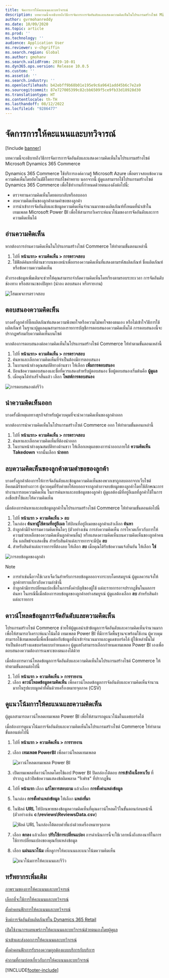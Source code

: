 ```yaml
---
title: จัดการการให้คะแนนและบทวิจารณ์
description: บทความนี้จะอธิบายถึงวิธีการจัดการการจัดอันดับและแสดงความคิดเห็นในโปรแกรมสร้างไซต์ Microsoft Dynamics 365 Commerce
author: gvrmohanreddy
ms.date: 10/09/2020
ms.topic: article
ms.prod: ''
ms.technology: ''
audience: Application User
ms.reviewer: v-chgriffin
ms.search.region: Global
ms.author: gmohanv
ms.search.validFrom: 2019-10-01
ms.dyn365.ops.version: Release 10.0.5
ms.custom: ''
ms.assetid: ''
ms.search.industry: ''
ms.openlocfilehash: b42ebff9b68b01e195e9c6a9641add45b6c7e2a9
ms.sourcegitcommit: 87e727005399c82cbb6509f5ce9fb33d18928d30
ms.translationtype: HT
ms.contentlocale: th-TH
ms.lasthandoff: 08/12/2022
ms.locfileid: "9286477"
---
```

# <a name="manage-ratings-and-reviews"></a>จัดการการให้คะแนนและบทวิจารณ์

[!include [banner](includes/banner.md)]

บทความนี้จะอธิบายถึงวิธีการจัดการการจัดอันดับและแสดงความคิดเห็นในโปรแกรมสร้างไซต์ Microsoft Dynamics 365 Commerce

Dynamics 365 Commerce ใช้บริการองค์ความรู้ Microsoft Azure เพื่อตรวจสอบข้อความความคิดเห็นโดยอัตโนมัติโดยการแก้ไขคำหยาบ นอกจากนี้ ผู้ดูแลสามารถใช้โปรแกรมสร้างไซต์ Dynamics 365 Commerce เพื่อใช้ทำงานที่กำหนดด้วยตนเองดังต่อไปนี้:

- ตรวจทานความคิดเห็นโดยตอบกลับหรือลบออก
- ลบความคิดเห็นของลูกค้าตามคำขอของลูกค้า
- การนำเข้าการจัดอันดับและข้อมูลความคิดเห็นจำนวนมากของผลิตภัณฑ์ทั้งหมดที่นำเข้าในเทมเพลต Microsoft Power BI เพื่อให้สามารถวิเคราะห์แนวโน้มของการจัดอันดับและการความคิดเห็นได้

## <a name="read-a-review"></a>อ่านความคิดเห็น 

หากต้องการอ่านความคิดเห็นในโปรแกรมสร้างไซต์ Commerce ให้ทำตามขั้นตอนเหล่านี้

1. ไปที่ **หน้าแรก\> ความคิดเห็น \> การตรวจสอบ**
1. ใช้ฟิลด์ค้นหาที่ด้านขวาบนของหน้าเพื่อกรองความคิดเห็นที่แสดงตามรหัสผลิตภัณฑ์ ชื่อผลิตภัณฑ์ หรือข้อความความคิดเห็น

ตัวกรองข้อมูลเพิ่มเติมจะช่วยให้คุณสามารถจำกัดความคิดเห็นโดยเรียงตามรอบระยะเวลา การจัดอันดับ ช่องทาง หรือสถานะของปัญหา (นำลง ตอบสนอง หรือรายงาน)

![โฮมเพจการตรวจสอบ](media/rnr-moderation-home.png) 

## <a name="respond-to-a-review"></a>ตอบสนองความคิดเห็น 

บางครั้งลูกค้าที่ซื้อผลิตภัณฑ์แสดงความพึงพอใจหรือความไม่พอใจของตนเอง หรือไม่เข้าใจวิธีการใช้ผลิตภัณฑ์ ในฐานะผู้ดูแลคุณสามารถลงรายการบัญชีการตอบสนองความคิดเห็นได้ การตอบสนองนี้จะปรากฏพร้อมกับความคิดเห็นบนไซต์ 

หากต้องการตอบสนองต่อความคิดเห็นในโปรแกรมสร้างไซต์ Commerce ให้ทำตามขั้นตอนเหล่านี้

1. ไปที่ **หน้าแรก\> ความคิดเห็น \> การตรวจสอบ**
1. ค้นหาและเลือกความคิดเห็นที่จำเป็นต้องมีการตอบสนอง
1. ในบานหน้าต่างคุณสมบัติทางด้านขวา ให้เลือก **เพิ่มการตอบสนอง**
1. ป้อนข้อความตอบสนองและชื่อที่ควรแสดงสำหรับผู้ตอบสนอง ชื่อผู้ตอบสนองเริ่มต้นคือ **ผู้ดูแล**
1. เมื่อคุณได้ทำเสร็จสิ้นแล้ว เลือก **โพสต์การตอบสนอง**

![การตอบสนองต่อรีวิว](media/rnr-moderation-response.png) 

## <a name="take-down-a-review"></a>นำความคิดเห็นออก 

บางครั้งมีเหตุผลทางธุรกิจสำหรับผู้ควบคุมที่จะนำความคิดเห็นของลูกค้าออก 

หากต้องการนำความคิดเห็นในโปรแกรมสร้างไซต์ Commerce ออก ให้ทำตามขั้นตอนเหล่านี้

1. ไปที่ **หน้าแรก\> ความคิดเห็น \> การตรวจสอบ**
1. ค้นหาและเลือกความคิดเห็นที่ต้องนำออก
1. ในบานหน้าต่างคุณสมบัติทางด้านขวา ให้เลือกเหตุผลของการนำออกภายใต้  **ความคิดเห็น Takedown** จากนั้นเลือก **นำออก**
    
## <a name="delete-a-customers-reviews-at-the-customers-request"></a>ลบความคิดเห็นของลูกค้าตามคำขอของลูกค้า 

บางครั้งลูกค้าต้องการให้การจัดอันดับและข้อมูลความคิดเห็นของพวกเขาถูกลบออกจากเว็บไซต์อีคอมเมิร์ซอย่างถาวร ผู้ควบคุมที่รับคำขอให้ลบออกจากลูกค้าอาจลบข้อมูลของลูกค้าโดยใช้ลักษณะการทำงานการลบความคิดเห็น ในการค้นหาและลบข้อมูลของลูกค้า ผู้ดูแลต้องมีที่อยู่อีเมลที่ลูกค้าใช้ในการลงชื่อเข้าใช้และให้ความคิดเห็น 

เมื่อต้องการค้นหาและลบข้อมูลลูกค้าในโปรแกรมสร้างไซต์ Commerce ให้ทำตามขั้นตอนต่อไปนี้

1. ไปที่ **หน้าแรก \> ความคิดเห็น \> ลบ**
1. ในกล่อง **ค้นหาผู้ใช้ตามที่อยู่อีเมล** ให้ป้อนที่อยู่อีเมลของลูกค้าแล้วเลือก **ค้นหา**
1. ถ้าลูกค้ามีกิจกรรมความคิดเห็นใดๆ (ตัวอย่างเช่น การส่งความคิดเห็น การโหวตเกี่ยวกับการให้ความช่วยเหลือของความคิดเห็นลูกค้าคนอื่น) หรือแสดงความคิดเห็นบนความคิดเห็นของลูกค้าคนอื่น ผลลัพธ์จะแสดงขึ้น สำหรับสินค้าแต่ละรายการจะมีปุ่ม **ลบ**
1. สำหรับสินค้าแต่ละรายการที่ต้องลบ ให้เลือก **ลบ** เมื่อคุณได้รับข้อความแจ้งยืนยัน ให้เลือก **ใช่** 
    
![การลบข้อมูลของลูกค้า](media/rnr-moderation-delete-reviews.png) 

> [!NOTE]
> - การทำเช่นนี้อาจใช้เวลาเจ็ดวันสำหรับการลบข้อมูลออกจากระบบโดยสมบูรณ์ ผู้ดูแลควรแจ้งให้ลูกค้าทราบเกี่ยวกับความล่าช้านี้
> - ถ้าลูกค้ามีการเปลี่ยนแปลงชื่อในการตั้งค่าบัญชีของผู้ใช้ แต่ละรายการอาจปรากฏขึ้นในผลการค้นหา ในกรณีนี้เมื่อต้องการลบข้อมูลของลูกค้าอย่างสมบูรณ์ ผู้ดูแลต้องเลือก **ลบ** สำหรับสินค้าแต่ละรายการ 

## <a name="download-ratings-and-reviews-data"></a>ดาวน์โหลดข้อมูลการจัดอันดับและความคิดเห็น

โปรแกรมสร้างไซต์ Commerce ช่วยให้ผู้ดูแลนำเข้าข้อมูลการจัดอันดับและความคิดเห็นจำนวนมากเพื่อให้สามารถวิเคราะห์แนวโน้มได้ เทมเพลต Power BI ที่มีการวัดพื้นฐานจะพร้อมใช้งาน ผู้ควบคุมสามารถใช้เทมเพลตนี้เพื่อเชื่อมต่อกับข้อมูลที่นำเข้าจำนวนมากและดูแดชบอร์ดได้ ผู้ใช้เหล่านั้นไม่จำเป็นต้องสร้างแดชบอร์ดแบบกำหนดเอง ผู้ดูแลยังสามารถเลือกกำหนดเทมเพลต Power BI เองเพื่อตอบสนองความต้องการเฉพาะของตนเองได้ด้วย 

เมื่อต้องการดาวน์โหลดข้อมูลการจัดอันดับและความคิดเห็นในโปรแกรมสร้างไซต์ Commerce ให้ทำตามขั้นตอนต่อไปนี้

1. ไปที่ **หน้าแรก \> ความคิดเห็น \> การรายงาน**
1. เลือก **ดาวน์โหลดข้อมูลคามคิดเห็น** เพื่อดาวน์โหลดข้อมูลการจัดอันดับและความคิดเห็นจำนวนมากในรูปแบบมูลค่าที่คั่นด้วยเครื่องหมายจุลภาค (CSV)

## <a name="view-ratings-and-reviews-trends"></a>ดูแนวโน้มการให้คะแนนและความคิดเห็น

ผู้ดูแลสามารถดาวน์โหลดเทมเพลต Power BI เพื่อให้สามารถดูแนวโน้มในแดชบอร์ดได้

เมื่อต้องการดูแนวโน้มการจัดอันดับและความคิดเห็นในโปรแกรมสร้างไซต์ Commerce ให้ทำตามขั้นตอนต่อไปนี้

1. ไปที่ **หน้าแรก \> ความคิดเห็น \> การรายงาน**
1. เลือก **เทมเพลต PowerBI** เพื่อดาวน์โหลดเทมเพลต

    ![ดาวน์โหลดเทมเพลต Power BI](media/rnr-moderation-reports.png) 

1. เปิดเทมเพลตที่ดาวน์โหลดโดยใช้แอป Power BI ปิดกล่องโต้ตอบ **การเข้าถึงเนื้อหาเว็บ** ที่ปรากฏ แล้วปิดข้อความแสดงข้อผิดพลาด "รีเฟรช" ที่ปรากฏขึ้น
1. ไปที่ **หน้าแรก** เลือก **แก้ไขการสอบถาม** แล้วเลือก **การตั้งค่าแหล่งข้อมูล**
1. ในกล่อง **การตั้งค่าแหล่งข้อมูล** ให้เลือก **แหล่งที่มา**
1. ในฟิลด์ **URL** ให้ป้อนพาธของข้อมูลความคิดเห็นที่คุณดาวน์โหลดไว้ในขั้นตอนก่อนหน้านี้ (ตัวอย่างเช่น **c:\\reviews\\ReviewsData.csv**)

    ![ฟิลด์ URL ในกล่องโต้ตอบค่าที่แบ่งด้วยเครื่องหมายจุลภาค](media/rnr-powerbi-datasource-settings.png) 

1. เลือก **ตกลง** แล้วเลือก **ปรับใช้การเปลี่ยนแปลง** การดำเนินการนี้จะใช้เวลาหนึ่งถึงสองนาทีในการใช้การเปลี่ยนแปลงของคุณกับแหล่งข้อมูล
1. เลือก **แผ่นแนวโน้ม** เพื่อดูการให้คะแนนและแนวโน้มความคิดเห็น

    ![แนวโน้มการให้คะแนนและรีวิว](media/rnr-powerbi-dashboard-template.png) 
    
## <a name="additional-resources"></a>ทรัพยากรเพิ่มเติม

[ภาพรวมของการให้คะแนนและบทวิจารณ์](ratings-reviews-overview.md)

[เลือกที่จะใช้การให้คะแนนและบทวิจารณ์](opt-in-ratings-reviews.md)

[ตั้งค่าคอนฟิกการให้คะแนนและบทวิจารณ์](configure-ratings-reviews.md)

[ซิงค์การจัดอันดับผลิตภัณฑ์ใน Dynamics 365 Retail](sync-product-ratings.md)

[เปิดใช้งานการเผยแพร่การให้คะแนนและบทวิจารณ์ด้วยตนเองโดยผู้ดูแล](manual-publish-rating-reviews.md)

[นําเข้าและส่งออกการให้คะแนนและบทวิจารณ์](import-export-reviews.md)

[ตั้งค่าคอนฟิกการรับรองความถูกต้องแบบบริการกับบริการ](service-to-service-auth.md)

[คำถามที่ถามบ่อยเกี่ยวกับการให้คะแนนและบทวิจารณ์](ratings-reviews-faq.md)


[!INCLUDE[footer-include](../includes/footer-banner.md)]
